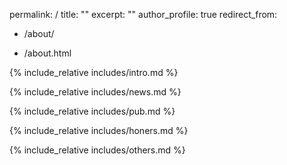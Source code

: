permalink: /
title: ""
excerpt: ""
author_profile: true
redirect_from:

* /about/

* /about.html


{% include_relative includes/intro.md %}

{% include_relative includes/news.md %}

{% include_relative includes/pub.md %}

{% include_relative includes/honers.md %}

{% include_relative includes/others.md %}
